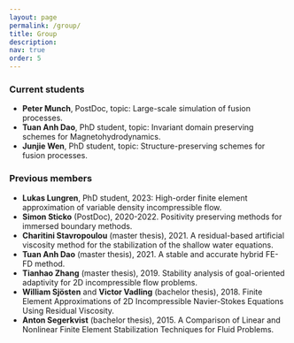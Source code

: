 ```yaml
---
layout: page
permalink: /group/
title: Group
description: 
nav: true
order: 5
---
```


<article>
  <div class="row">
    <div class="col">
      <h3> Current students </h3>
	    <ul>
	    	<li>
		<b>Peter Munch</b>, PostDoc, topic: Large-scale simulation of fusion processes.
	    	</li>
	    	<li>
		<b>Tuan Anh Dao</b>, PhD student, topic: Invariant domain preserving schemes for Magnetohydrodynamics.
	    	</li>
	    	<li>
		<b>Junjie Wen</b>, PhD student, topic: Structure-preserving schemes for fusion processes.
	    	</li>
	</ul>
    </div>
  </div>

  <div class="row">
   <div class="col">
      <h3> Previous members </h3>
	<ul>
	<li>
	<b>Lukas Lungren</b>, PhD student, 2023: High-order finite element approximation of variable density incompressible flow.
	</li>
    	<li>
    	<b>Simon Sticko</b> (PostDoc), 2020-2022. Positivity preserving methods for immersed boundary methods.
    	</li>
    	<li>
	<b>Charitini Stavropoulou</b> (master thesis), 2021. A residual-based artificial viscosity method for the stabilization of the shallow water equations.	    		    
	</li>
    	<li>
	<b>Tuan Anh Dao</b> (master thesis), 2021. A stable and accurate hybrid FE-FD method.
	</li>
    	<li>
	<b>Tianhao Zhang</b> (master thesis), 2019. Stability analysis of goal-oriented adaptivity for 2D incompressible flow problems.
	</li>
	<li>
	<b>William Sjösten</b> and <b>Victor Vadling</b> (bachelor thesis), 2018. Finite Element Approximations of 2D Incompressible Navier-Stokes Equations Using Residual Viscosity.
	</li>
    	<li>
	<b>Anton Segerkvist</b> (bachelor thesis), 2015. A Comparison of Linear and Nonlinear Finite Element Stabilization Techniques for Fluid Problems.
	</li>
	</ul>
    </div>
  </div>
</article>

